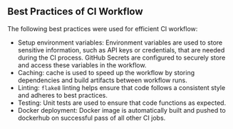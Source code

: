 ## Best Practices of CI Workflow

The following best practices were used for efficient CI workflow:

- Setup environment variables: Environment variables are used to store sensitive information, 
such as API keys or credentials, that are needed during the CI process.
GitHub Secrets are configured to securely store and access these variables in the workflow.
- Caching: cache is used to speed up the workflow by storing dependencies and build artifacts between workflow runs. 
- Linting: `flake8` linting helps ensure that code follows a consistent style and adheres to best practices.
- Testing: Unit tests are used to ensure that code functions as expected.
- Docker deployment: Docker image is automatically built and pushed to dockerhub on successful pass of all other CI jobs.